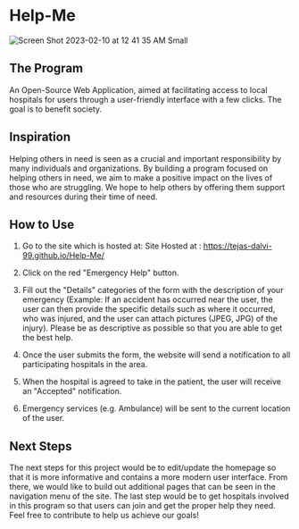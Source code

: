 # Help-Me
![Screen Shot 2023-02-10 at 12 41 35 AM Small](https://user-images.githubusercontent.com/62025165/218010493-1afe6e71-fe92-4f36-b9b2-9dbd438f2992.jpeg)

<h2>The Program</h2>
An Open-Source Web Application, aimed at facilitating access to local hospitals for users through a user-friendly interface with a few clicks. The goal is to benefit society. 

<h2>Inspiration</h2>
Helping others in need is seen as a crucial and important responsibility by many individuals and organizations. By building a program focused on helping others in need, we aim to make a positive impact on the lives of those who are struggling. We hope to help others by offering them support and resources
during their time of need.

<h2>How to Use</h2>

1) Go to the site which is hosted at: Site Hosted at : https://tejas-dalvi-99.github.io/Help-Me/ 

2) Click on the red "Emergency Help" button.

3) Fill out the "Details" categories of the form with the description of your emergency (Example: If an accident has occurred near the user, the user can then provide the specific details such as where it occurred, who was injured, and the user can attach pictures (JPEG, JPG) of the injury). Please be as descriptive as possible so that you are able to get the best help.

3) Once the user submits the form, the website will send a notification to all participating hospitals in the area.

4) When the hospital is agreed to take in the patient, the user will receive an "Accepted" notification. 

5) Emergency services (e.g. Ambulance) will be sent to the current location of the user.

<h2>Next Steps</h2>

The next steps for this project would be to edit/update the homepage so that it is more informative and contains a more modern user interface. From there, we would like to build out additional pages that can be seen in the navigation menu of the site. The last step would be to get hospitals involved in this program so that users can join and get the proper help they need. Feel free to contribute to help us achieve our goals! 


